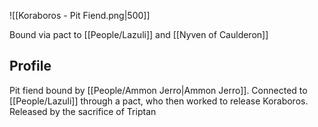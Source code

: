 ![[Koraboros - Pit Fiend.png|500]] 

Bound via pact to [[People/Lazuli]] and [[Nyven of Caulderon]]
## Profile
Pit fiend bound by [[People/Ammon Jerro|Ammon Jerro]]. Connected to [[People/Lazuli]] through a pact, who then worked to release Koraboros. Released by the sacrifice of Triptan